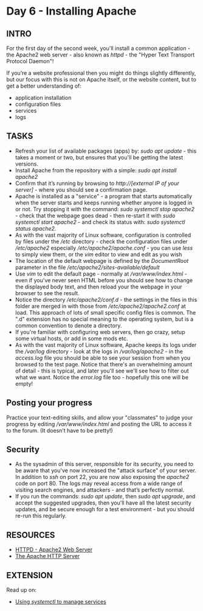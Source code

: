 #  Day 6 - Installing Apache

## INTRO

For the first day of the second week, you'll install a common application - the Apache2 web server - also known as *httpd* - the "Hyper Text Transport Protocol Daemon"!

If you’re a website professional then you might do things slightly differently, but our focus with this is not on Apache itself, or the website content, but to get a better understanding of:

* application installation
* configuration files
* services
* logs

## TASKS
* Refresh your list of available packages (apps) by: _sudo apt update_ - this takes a moment or two, but ensures that you'll be getting the latest versions. 
* Install Apache from the repository with a simple:  _sudo apt install apache2_
* Confirm that it’s running by browsing to _http://[external IP of your server]_  - where you should see a confirmation page. 
* Apache is installed as a "service" - a program that starts automatically when the server starts and keeps running whether anyone is logged in or not. Try stopping it with the command: *sudo systemctl stop apache2* - check that the webpage goes dead - then re-start it with *sudo systemctl start apache2* - and check its status with: *sudo systemctl status apache2*.
* As with the vast majority of Linux software, configuration is controlled by files under the _/etc_ directory - check the configuration files under */etc/apache2*  especially */etc/apache2/apache.conf* - you can use *less* to simply view them, or the *vim* editor to view and edit as you wish
* The location of the default webpage is defined by the *DocumentRoot* parameter in the file */etc/apache2/sites-available/default*
* Use *vim* to edit the default page - normally at */var/www/index.html* - even if you've never seen HTML before you should see how to change the displayed body text, and then reload your the webpage in your browser to see the result.
* Notice the directory */etc/apache2/conf.d* - the settings in the files in this folder are merged in with those from */etc/apache2/apache2.conf* at load. This approach of lots of small specific config files is common. The ".d" extension has no special meaning to the operating system, but is a common convention to denote a directory.
* If you're familiar with configuring web servers, then go crazy, setup some virtual hosts, or add in some mods etc.
* As with the vast majority of Linux software, Apache keeps its logs under the */var/log* directory - look at the logs in */var/log/apache2* - in the *access.log* file you should be able to see your session from when you browsed to the test page. Notice that there's an overwhelming amount of detail - this is typical, and later you'll see we'll see how to filter out what we want. Notice the *error.log* file too - hopefully this one will be empty!

## Posting your progress
Practice your text-editing skills, and allow your "classmates" to judge your progress by editing */var/www/index.html*  and posting the URL to access it to the forum. (It doesn’t have to be pretty!)

## Security
* As the sysadmin of this server, responsible for its security, you need to be aware that you've now increased the "attack surface" of your server. In addition to *ssh* on port 22, you are now also exposing the *apache2* code on port 80. The logs may reveal access from a wide range of visiting search engines, and attackers - and that’s perfectly normal.
* If you run the commands: *sudo apt update*, then *sudo apt upgrade*, and accept the suggested upgrades, then you'll have all the latest security updates, and be secure enough for a test environment - but you should re-run this regularly.


## RESOURCES
* [HTTPD - Apache2 Web Server
](https://help.ubuntu.com/lts/serverguide/httpd.html)
* [The Apache HTTP Server](http://docs.redhat.com/docs/en-US/Red_Hat_Enterprise_Linux/6/html/Deployment_Guide/ch-Web_Servers.html#s1-The_Apache_HTTP_Server)

## EXTENSION

Read up on:

* [Using *systemctl* to manage services](https://www.digitalocean.com/community/tutorials/how-to-use-systemctl-to-manage-systemd-services-and-units)
